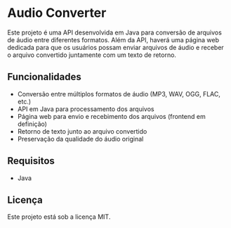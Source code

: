 # Audio Converter

Este projeto é uma API desenvolvida em Java para conversão de arquivos de áudio entre diferentes formatos. Além da API, haverá uma página web dedicada para que os usuários possam enviar arquivos de áudio e receber o arquivo convertido juntamente com um texto de retorno.

## Funcionalidades

- Conversão entre múltiplos formatos de áudio (MP3, WAV, OGG, FLAC, etc.)
- API em Java para processamento dos arquivos
- Página web para envio e recebimento dos arquivos (frontend em definição)
- Retorno de texto junto ao arquivo convertido
- Preservação da qualidade do áudio original

## Requisitos

- Java

## Licença

Este projeto está sob a licença MIT.
